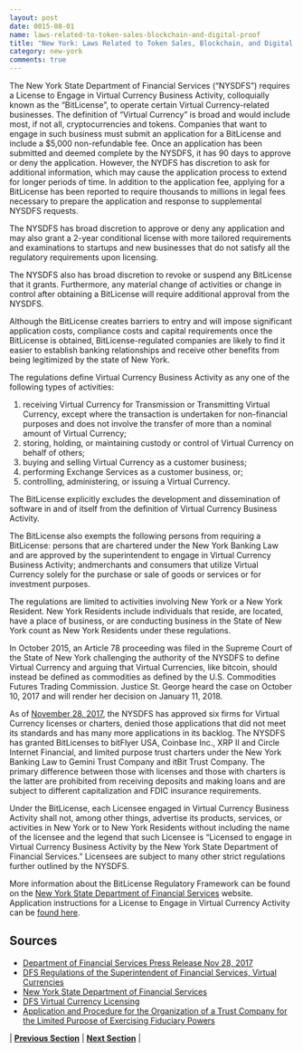 ```yaml
---
layout: post
date: 0015-08-01
name: laws-related-to-token-sales-blockchain-and-digital-proof
title: "New York: Laws Related to Token Sales, Blockchain, and Digital Proof"
category: new-york
comments: true
---
```


The New York State Department of Financial Services (“NYSDFS”) requires a License to Engage in Virtual Currency Business Activity, colloquially known as the “BitLicense”, to operate certain Virtual Currency-related businesses. The definition of “Virtual Currency” is broad and would include most, if not all, cryptocurrencies and tokens. Companies that want to engage in such business must submit an application for a BitLicense and include a $5,000 non-refundable fee. Once an application has been submitted and deemed complete by the NYSDFS, it has 90 days to approve or deny the application. However, the NYDFS has discretion to ask for additional information, which may cause the application process to extend for longer periods of time. In addition to the application fee, applying for a BitLicense has been reported to require thousands to millions in legal fees necessary to prepare the application and response to supplemental NYSDFS requests. 

The NYSDFS has broad discretion to approve or deny any application and may also grant a 2-year conditional license with more tailored requirements and examinations to startups and new businesses that do not satisfy all the regulatory requirements upon licensing.

The NYSDFS also has broad discretion to revoke or suspend any BitLicense that it grants. Furthermore, any material change of activities or change in control after obtaining a BitLicense will require additional approval from the NYSDFS.

Although the BitLicense creates barriers to entry and will impose significant application costs, compliance costs and capital requirements once the BitLicense is obtained, BitLicense-regulated companies are likely to find it easier to establish banking relationships and receive other benefits from being legitimized by the state of New York.

The regulations define Virtual Currency Business Activity as any one of the following types of activities:
1.	receiving Virtual Currency for Transmission or Transmitting Virtual Currency, except where the transaction is undertaken for non-financial purposes and does not involve the transfer of more than a nominal amount of Virtual Currency;
2.	storing, holding, or maintaining custody or control of Virtual Currency on behalf of others;
3.	buying and selling Virtual Currency as a customer business;
4.	performing Exchange Services as a customer business, or;
5.	controlling, administering, or issuing a Virtual Currency.

The BitLicense explicitly excludes the development and dissemination of software in and of itself from the definition of Virtual Currency Business Activity. 

The BitLicense also exempts the following persons from requiring a BitLicense:
persons that are chartered under the New York Banking Law and are approved by the superintendent to engage in Virtual Currency Business Activity; andmerchants and consumers that utilize Virtual Currency solely for the purchase or sale of goods or services or for investment purposes.

The regulations are limited to activities involving New York or a New York Resident. New York Residents include individuals that reside, are located, have a place of business, or are conducting business in the State of New York count as New York Residents under these regulations.
 
In October 2015, an Article 78 proceeding was filed in the Supreme Court of the State of New York challenging the authority of the NYSDFS to define Virtual Currency and arguing that Virtual Currencies, like bitcoin, should instead be defined as commodities as defined by the U.S. Commodities Futures Trading Commission. Justice St. George heard the case on October 10, 2017 and will render her decision on January 11, 2018.

As of [November 28, 2017](http://www.dfs.ny.gov/about/press/pr1711281.htm), the NYSDFS has approved six firms for Virtual Currency licenses or charters, denied those applications that did not meet its standards and has many more applications in its backlog. The NYSDFS has granted BitLicenses to bitFlyer USA, Coinbase Inc., XRP II and Circle Internet Financial, and limited purpose trust charters under the New York Banking Law to Gemini Trust Company and itBit Trust Company. The primary difference between those with licenses and those with charters is the latter are prohibited from receiving deposits and making loans and are subject to different capitalization and FDIC insurance requirements.

Under the BitLicense, each Licensee engaged in Virtual Currency Business Activity shall not, among other things, advertise its products, services, or activities in New York or to New York Residents without including the name of the licensee and the legend that such Licensee is “Licensed to engage in Virtual Currency Business Activity by the New York State Department of Financial Services.” Licensees are subject to many other strict regulations further outlined by the NYSDFS. 

More information about the BitLicense Regulatory Framework can be found on the [New York State Department of Financial Services](http://www.dfs.ny.gov/legal/regulations/bitlicense_reg_framework.htm) website. Application instructions for a License to Engage in Virtual Currency Activity can be [found here](http://www.dfs.ny.gov/banking/virtualcurrency.htm).

Sources
------ 
- [Department of Financial Services Press Release Nov 28, 2017](http://www.dfs.ny.gov/about/press/pr1711281.htm)
- [DFS Regulations of the Superintendent of Financial Services, Virtual Currencies](http://www.dfs.ny.gov/legal/regulations/adoptions/dfsp200t.pdf)
-	[New York State Department of Financial Services](http://www.dfs.ny.gov/)
- [DFS Virtual Currency Licensing](http://www.dfs.ny.gov/banking/virtualcurrency.htm)
- [Application and Procedure for the Organization of a Trust Company for the Limited Purpose of Exercising Fiduciary Powers](http://www.dfs.ny.gov/banking/iaus1b.htm)

| **[Previous Section](https://mimush.github.io/CryptoWikiTest.github.io//new-york/new-york-governing-by-law.html)** | **[Next Section](https://mimush.github.io/CryptoWikiTest.github.io//new-york/new-york-securities-related-laws.html )** |



